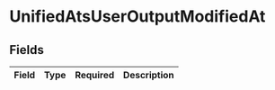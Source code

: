 # UnifiedAtsUserOutputModifiedAt


## Fields

| Field       | Type        | Required    | Description |
| ----------- | ----------- | ----------- | ----------- |